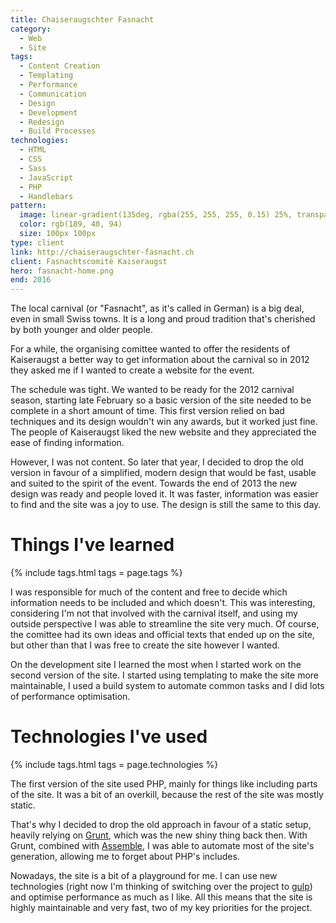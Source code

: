 ```yaml
---
title: Chaiseraugschter Fasnacht
category:
  - Web
  - Site
tags:
  - Content Creation
  - Templating
  - Performance
  - Communication
  - Design
  - Development
  - Redesign
  - Build Processes
technologies:
  - HTML
  - CSS
  - Sass
  - JavaScript
  - PHP
  - Handlebars
pattern:
  image: linear-gradient(135deg, rgba(255, 255, 255, 0.15) 25%, transparent 25%) -50px 0, linear-gradient(225deg, rgba(255, 255, 255, 0.15) 25%, transparent 25%) -50px 0, linear-gradient(315deg, rgba(255, 255, 255, 0.15) 25%, transparent 25%), linear-gradient(45deg, rgba(255, 255, 255, 0.15) 25%, transparent 25%)
  color: rgb(189, 40, 94)
  size: 100px 100px
type: client
link: http://chaiseraugschter-fasnacht.ch
client: Fasnachtscomité Kaiseraugst
hero: fasnacht-home.png
end: 2016
---
```


The local carnival (or "Fasnacht", as it's called in German) is a big deal, even in small Swiss towns. It is a long and proud tradition that's cherished by both younger and older people.

For a while, the organising comittee wanted to offer the residents of Kaiseraugst a better way to get information about the carnival so in 2012 they asked me if I wanted to create a website for the event.

The schedule was tight. We wanted to be ready for the 2012 carnival season, starting late February so a basic version of the site needed to be complete in a short amount of time. This first version relied on bad techniques and its design wouldn't win any awards, but it worked just fine. The people of Kaiseraugst liked the new website and they appreciated the ease of finding information.

However, I was not content. So later that year, I decided to drop the old version in favour of a simplified, modern design that would be fast, usable and suited to the spirit of the event. Towards the end of 2013 the new design was ready and people loved it. It was faster, information was easier to find and the site was a joy to use. The design is still the same to this day.

# Things I've learned

{% include tags.html tags = page.tags %}

I was responsible for much of the content and free to decide which information needs to be included and which doesn't. This was interesting, considering I'm not that involved with the carnival itself, and using my outside perspective I was able to streamline the site very much. Of course, the comittee had its own ideas and official texts that ended up on the site, but other than that I was free to create the site however I wanted.

On the development site I learned the most when I started work on the second version of the site. I started using templating to make the site more maintainable, I used a build system to automate common tasks and I did lots of performance optimisation.

# Technologies I've used

{% include tags.html tags = page.technologies %}

The first version of the site used PHP, mainly for things like including parts of the site. It was a bit of an overkill, because the rest of the site was mostly static.

That's why I decided to drop the old approach in favour of a static setup, heavily relying on [Grunt](http://gruntjs.com), which was the new shiny thing back then. With Grunt, combined with [Assemble](http://assemble.io), I was able to automate most of the site's generation, allowing me to forget about PHP's includes.

Nowadays, the site is a bit of a playground for me. I can use new technologies (right now I'm thinking of switching over the project to [gulp](http://gulpjs.com)) and optimise performance as much as I like. All this means that the site is highly maintainable and very fast, two of my key priorities for the project.
